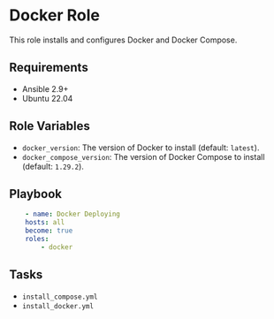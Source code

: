 # Docker Role

This role installs and configures Docker and Docker Compose.

## Requirements

- Ansible 2.9+
- Ubuntu 22.04

## Role Variables

- `docker_version`: The version of Docker to install (default: `latest`).
- `docker_compose_version`: The version of Docker Compose to install (default: `1.29.2`).

## Playbook

```yaml
    - name: Docker Deploying
    hosts: all
    become: true
    roles:
        - docker
```

## Tasks

* `install_compose.yml`
* `install_docker.yml`
